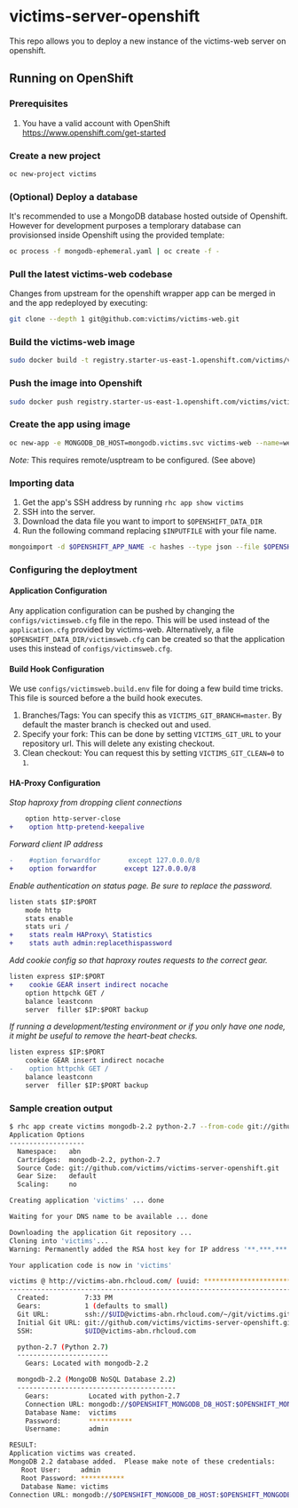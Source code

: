 victims-server-openshift
========================

This repo allows you to deploy a new instance of the victims-web server on openshift.

## Running on OpenShift
### Prerequisites
1. You have a valid account with OpenShift https://www.openshift.com/get-started

### Create a new project
```sh
oc new-project victims
```

### (Optional) Deploy a database
It's recommended to use a MongoDB database hosted outside of Openshift. However for development purposes a templorary database can provisionsed inside Openshift using the provided template:
```sh
oc process -f mongodb-ephemeral.yaml | oc create -f -
```
### Pull the latest victims-web codebase
Changes from upstream for the openshift wrapper app can be merged in and the app redeployed by executing:
```sh
git clone --depth 1 git@github.com:victims/victims-web.git
```
### Build the victims-web image
```sh
sudo docker build -t registry.starter-us-east-1.openshift.com/victims/victims-web victims-web
```

### Push the image into Openshift
```sh
sudo docker push registry.starter-us-east-1.openshift.com/victims/victims-web
```

### Create the app using image
```sh
oc new-app -e MONGODB_DB_HOST=mongodb.victims.svc victims-web --name=web
```

_Note:_ This requires remote/usptream to be configured. (See above)
### Importing data
1. Get the app's SSH address by running ```rhc app show victims```
2. SSH into the server.
3. Download the data file you want to import to ```$OPENSHIFT_DATA_DIR```
4. Run the following command replacing ```$INPUTFILE``` with your file name.

```sh
mongoimport -d $OPENSHIFT_APP_NAME -c hashes --type json --file $OPENSHIFT_DATA_DIR/$INPUTFILE  -h $OPENSHIFT_MONGODB_DB_HOST  -u admin -p $OPENSHIFT_MONGODB_DB_PASSWORD --port $OPENSHIFT_MONGODB_DB_PORT
```
### Configuring the deploytment
#### Application Configuration
Any application configuration can be pushed by changing the ```configs/victimsweb.cfg``` file in the repo. This will be used instead of the ```application.cfg``` provided by victims-web.
Alternatively, a file ```$OPENSHIFT_DATA_DIR/victimsweb.cfg``` can be created so that the application uses this instead of ```configs/victimsweb.cfg```.
#### Build Hook Configuration
We use ```configs/victimsweb.build.env``` file for doing a few build time tricks. This file is sourced before a the build hook executes.

1. Branches/Tags: You can specify this as ```VICTIMS_GIT_BRANCH=master```. By default the master branch is checked out and used.
2. Specify your fork: This can be done by setting ```VICTIMS_GIT_URL``` to your repository url. This will delete any existing checkout.
3. Clean checkout: You can request this by setting ```VICTIMS_GIT_CLEAN=0``` to ```1```.

#### HA-Proxy Configuration
*Stop haproxy from dropping client connections*
```diff
    option http-server-close
+    option http-pretend-keepalive
```
*Forward client IP address*
```diff
-    #option forwardfor       except 127.0.0.0/8
+    option forwardfor       except 127.0.0.0/8
```
*Enable authentication on status page. Be sure to replace the password.*
```diff
listen stats $IP:$PORT
    mode http
    stats enable
    stats uri /
+    stats realm HAProxy\ Statistics
+    stats auth admin:replacethispassword
```
*Add cookie config so that haproxy routes requests to the correct gear.*
```diff
listen express $IP:$PORT
+    cookie GEAR insert indirect nocache
    option httpchk GET /
    balance leastconn
    server  filler $IP:$PORT backup
```
*If running a development/testing environment or if you only have one node, it might be useful to remove the heart-beat checks.*
```diff
listen express $IP:$PORT
    cookie GEAR insert indirect nocache
-    option httpchk GET /
    balance leastconn
    server  filler $IP:$PORT backup
```

### Sample creation output
```sh
$ rhc app create victims mongodb-2.2 python-2.7 --from-code git://github.com/victims/victims-server-openshift.git
Application Options
-------------------
  Namespace:   abn
  Cartridges:  mongodb-2.2, python-2.7
  Source Code: git://github.com/victims/victims-server-openshift.git
  Gear Size:   default
  Scaling:     no

Creating application 'victims' ... done

Waiting for your DNS name to be available ... done

Downloading the application Git repository ...
Cloning into 'victims'...
Warning: Permanently added the RSA host key for IP address '**.***.***.**' to the list of known hosts.

Your application code is now in 'victims'

victims @ http://victims-abn.rhcloud.com/ (uuid: **********************)
--------------------------------------------------------------------------
  Created:         7:33 PM
  Gears:           1 (defaults to small)
  Git URL:         ssh://$UID@victims-abn.rhcloud.com/~/git/victims.git/
  Initial Git URL: git://github.com/victims/victims-server-openshift.git
  SSH:             $UID@victims-abn.rhcloud.com

  python-2.7 (Python 2.7)
  -----------------------
    Gears: Located with mongodb-2.2

  mongodb-2.2 (MongoDB NoSQL Database 2.2)
  ----------------------------------------
    Gears:          Located with python-2.7
    Connection URL: mongodb://$OPENSHIFT_MONGODB_DB_HOST:$OPENSHIFT_MONGODB_DB_PORT/
    Database Name:  victims
    Password:       ***********
    Username:       admin

RESULT:
Application victims was created.
MongoDB 2.2 database added.  Please make note of these credentials:
   Root User:     admin
   Root Password: ***********
   Database Name: victims
Connection URL: mongodb://$OPENSHIFT_MONGODB_DB_HOST:$OPENSHIFT_MONGODB_DB_PORT/

```
